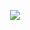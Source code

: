 <p align="center">
  <img src="https://capsule-render.vercel.app/api?type=waving&color=gradient&section=header&height=250&text=Fleur%20de%20Fontaine&desc=Yet%20Another%20Software%20and%20Website%20Developer&animation=fadeIn&fontAlignY=38&descAlignY=51&fontColor=ffffff"/>
</p>